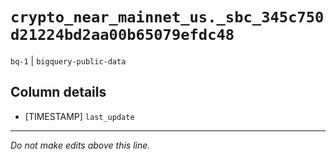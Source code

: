 # `crypto_near_mainnet_us._sbc_345c750d21224bd2aa00b65079efdc48`
`bq-1` | `bigquery-public-data`

## Column details
* [TIMESTAMP] `last_update`

-------------------------------------------------------------------------------
*Do not make edits above this line.*
